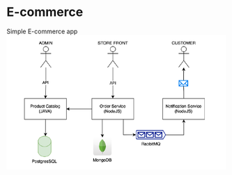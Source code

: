 # E-commerce
Simple E-commerce app
![Semantic description of image](/images/diagram.png "Project Diagram")
